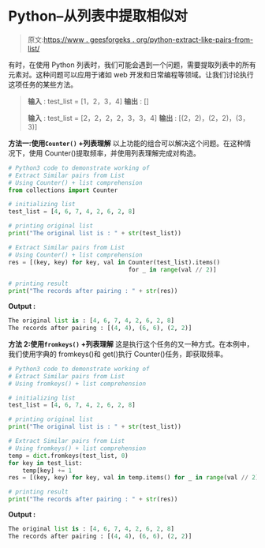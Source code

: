 # Python–从列表中提取相似对

> 原文:[https://www . geesforgeks . org/python-extract-like-pairs-from-list/](https://www.geeksforgeeks.org/python-extract-similar-pairs-from-list/)

有时，在使用 Python 列表时，我们可能会遇到一个问题，需要提取列表中的所有元素对。这种问题可以应用于诸如 web 开发和日常编程等领域。让我们讨论执行这项任务的某些方法。

> **输入** : test_list = [1，2，3，4]
> **输出** : []
> 
> **输入** : test_list = [2，2，2，2，3，3，4]
> **输出** : [(2，2)，(2，2)，(3，3)]

**方法一:使用`Counter()` +列表理解**
以上功能的组合可以解决这个问题。在这种情况下，使用 Counter()提取频率，并使用列表理解完成对构造。

```py
# Python3 code to demonstrate working of 
# Extract Similar pairs from List
# Using Counter() + list comprehension
from collections import Counter

# initializing list
test_list = [4, 6, 7, 4, 2, 6, 2, 8]

# printing original list
print("The original list is : " + str(test_list))

# Extract Similar pairs from List
# Using Counter() + list comprehension
res = [(key, key) for key, val in Counter(test_list).items() 
                                  for _ in range(val // 2)]

# printing result 
print("The records after pairing : " + str(res)) 
```

**Output :**

```py
The original list is : [4, 6, 7, 4, 2, 6, 2, 8]
The records after pairing : [(4, 4), (6, 6), (2, 2)]

```

**方法 2:使用`fromkeys()` +列表理解**
这是执行这个任务的又一种方式。在本例中，我们使用字典的 fromkeys()和 get()执行 Counter()任务，即获取频率。

```py
# Python3 code to demonstrate working of 
# Extract Similar pairs from List
# Using fromkeys() + list comprehension

# initializing list
test_list = [4, 6, 7, 4, 2, 6, 2, 8]

# printing original list
print("The original list is : " + str(test_list))

# Extract Similar pairs from List
# Using fromkeys() + list comprehension
temp = dict.fromkeys(test_list, 0)
for key in test_list:
    temp[key] += 1
res = [(key, key) for key, val in temp.items() for _ in range(val // 2)]

# printing result 
print("The records after pairing : " + str(res)) 
```

**Output :**

```py
The original list is : [4, 6, 7, 4, 2, 6, 2, 8]
The records after pairing : [(4, 4), (6, 6), (2, 2)]

```
